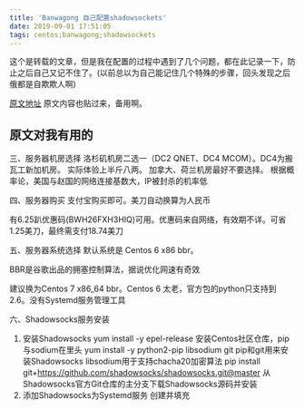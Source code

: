 ```yaml
---
title: 'Banwagong 自己配置shadowsockets'
date: 2019-09-01 17:51:05
tags: centos;banwagong;shadowsockets
---
```


这个是转载的文章，但是我在配置的过程中遇到了几个问题，都在此记录一下，防止之后自己又记不住了。(以前总以为自己能记住几个特殊的步骤，回头发现之后俄都是自欺欺人啊)

[原文地址](https://baijifeilong.github.io/2018/12/10/bandwagon/)
原文内容也贴过来，备用啊。

## 原文对我有用的
三、服务器机房选择
洛杉矶机房二选一（DC2 QNET、DC4 MCOM）。DC4为搬瓦工新加机房。
实际体验上半斤八两。
加拿大、荷兰机房最好不要选择。
根据概率论，美国与赵国的网络连接基数大，IP被封杀的机率低

四、服务器购买
支付宝购买即可。美刀自动换算为人民币

有6.25趴优惠码(BWH26FXH3HIQ)可用。优惠码来自网络，有效期不详。可省1.25美刀，最终需支付18.74美刀

五、服务器系统选择
默认系统是 Centos 6 x86 bbr。

BBR是谷歌出品的拥塞控制算法，据说优化网速有奇效

建议换为Centos 7 x86_64 bbr。Centos 6 太老，官方包的python只支持到2.6。没有Systemd服务管理工具

六、Shadowsocks服务安装
1. 安装Shadowsocks
yum install -y epel-release 安装Centos社区仓库，pip与sodium在里头
yum install -y python2-pip libsodium git pip和git用来安装Shadowsocks libsodium用于支持chacha20加密算法
pip install git+https://github.com/shadowsocks/shadowsocks.git@master 从Shadowsocks官方Git仓库的主分支下载Shadowsocks源码并安装
2. 添加Shadowsocks为Systemd服务
创建并填充 /usr/lib/systemd/system/myss.service
```
    [Unit]
    Description=My shadowsocks server

    [Service]
    ExecStart=/usr/bin/ssserver -k password -m chacha20 -p 33333
```
3. 启动Shadowsocks服务
systemctl start myss 启动服务
systemctl status myss 查看服务运行状态
stop 停止服务 restart 重启服务
七、Shadowsocks的使用
1. 运行本地代理服务
sslocal -s <SERVER-HOST> -k password -m chacha20 -p 33333 -l 44444

Shadowsocks会开启一个SOCKS5本地代理。

端口最好更改一下，减小被封杀机率

加密方法建议选择chacha20，CPU负载低，给搬瓦工公司节省几分钱电费

2. 测试代理是否工作
curl --socks5-host localhost:44444 www.google.


## 补充1

使用mac的termanil可以直接进行ssh的链接。
命令：
``` bash
    ssh root@**.**.**.** -p 26556
```
接下来输入密码即可
这个比网页上自带的bash页面好很多，也能直接编辑文件什么的

## 补充2
执行 安装Shadowsocks 中的安装源和pip的时候，会提示已经安装，但是安装pip的时候依然提示找不到包，原因是默认禁用了epel，所以需要我们开启这个源。
搜到大多数的方法都是编辑文件，当时不会用term 进行ssh链接，所以找到了这个命令行修改的方式
``` bash
    yum-config-manager --enable remi
```
## 补充3

创建的命令 
    usr/lib/systemd/system/myss.service

vim 内的保存推出是 wq。

## 补充4
第一次设置完成后不好用，不知道端口不对还是其他参数有问题，所以使用了之前的配置可以正常使用了。下回配置的时候注意